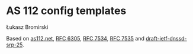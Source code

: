 # AS 112 config templates

Łukasz Bromirski

Based on [as112.net](https://as112.net/), [RFC 6305](https://www.rfc-editor.org/rfc/rfc6305), [RFC 7534](https://www.rfc-editor.org/rfc/rfc7534), [RFC 7535](https://www.rfc-editor.org/rfc/rfc7535) and [draft-ietf-dnssd-srp-25](https://datatracker.ietf.org/doc/html/draft-ietf-dnssd-srp-25).
